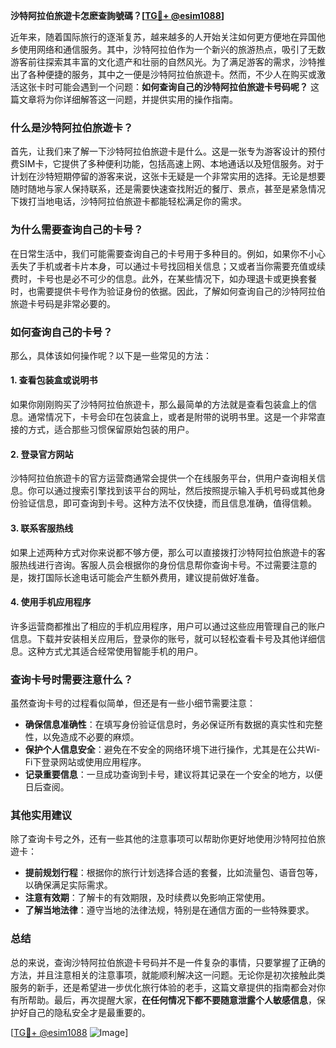 **沙特阿拉伯旅遊卡怎麽查詢號碼？[[TG💪+ @esim1088](https://t.me/s/esim1088)]**

近年来，随着国际旅行的逐渐复苏，越来越多的人开始关注如何更方便地在异国他乡使用网络和通信服务。其中，沙特阿拉伯作为一个新兴的旅游热点，吸引了无数游客前往探索其丰富的文化遗产和壮丽的自然风光。为了满足游客的需求，沙特推出了各种便捷的服务，其中之一便是沙特阿拉伯旅遊卡。然而，不少人在购买或激活这张卡时可能会遇到一个问题：**如何查询自己的沙特阿拉伯旅遊卡号码呢？** 这篇文章将为你详细解答这一问题，并提供实用的操作指南。

### **什么是沙特阿拉伯旅遊卡？**

首先，让我们来了解一下沙特阿拉伯旅遊卡是什么。这是一张专为游客设计的预付费SIM卡，它提供了多种便利功能，包括高速上网、本地通话以及短信服务。对于计划在沙特短期停留的游客来说，这张卡无疑是一个非常实用的选择。无论是想要随时随地与家人保持联系，还是需要快速查找附近的餐厅、景点，甚至是紧急情况下拨打当地电话，沙特阿拉伯旅遊卡都能轻松满足你的需求。

### **为什么需要查询自己的卡号？**

在日常生活中，我们可能需要查询自己的卡号用于多种目的。例如，如果你不小心丢失了手机或者卡片本身，可以通过卡号找回相关信息；又或者当你需要充值或续费时，卡号也是必不可少的信息。此外，在某些情况下，如办理退卡或更换套餐时，也需要提供卡号作为验证身份的依据。因此，了解如何查询自己的沙特阿拉伯旅遊卡号码是非常必要的。

### **如何查询自己的卡号？**

那么，具体该如何操作呢？以下是一些常见的方法：

#### **1. 查看包装盒或说明书**
如果你刚刚购买了沙特阿拉伯旅遊卡，那么最简单的方法就是查看包装盒上的信息。通常情况下，卡号会印在包装盒上，或者是附带的说明书里。这是一个非常直接的方式，适合那些习惯保留原始包装的用户。

#### **2. 登录官方网站**
沙特阿拉伯旅遊卡的官方运营商通常会提供一个在线服务平台，供用户查询相关信息。你可以通过搜索引擎找到该平台的网址，然后按照提示输入手机号码或其他身份验证信息，即可查询到卡号。这种方法不仅快捷，而且信息准确，值得信赖。

#### **3. 联系客服热线**
如果上述两种方式对你来说都不够方便，那么可以直接拨打沙特阿拉伯旅遊卡的客服热线进行咨询。客服人员会根据你的身份信息帮你查询卡号。不过需要注意的是，拨打国际长途电话可能会产生额外费用，建议提前做好准备。

#### **4. 使用手机应用程序**
许多运营商都推出了相应的手机应用程序，用户可以通过这些应用管理自己的账户信息。下载并安装相关应用后，登录你的账号，就可以轻松查看卡号及其他详细信息。这种方式尤其适合经常使用智能手机的用户。

### **查询卡号时需要注意什么？**

虽然查询卡号的过程看似简单，但还是有一些小细节需要注意：

- **确保信息准确性**：在填写身份验证信息时，务必保证所有数据的真实性和完整性，以免造成不必要的麻烦。
- **保护个人信息安全**：避免在不安全的网络环境下进行操作，尤其是在公共Wi-Fi下登录网站或使用应用程序。
- **记录重要信息**：一旦成功查询到卡号，建议将其记录在一个安全的地方，以便日后查阅。

### **其他实用建议**

除了查询卡号之外，还有一些其他的注意事项可以帮助你更好地使用沙特阿拉伯旅遊卡：

- **提前规划行程**：根据你的旅行计划选择合适的套餐，比如流量包、语音包等，以确保满足实际需求。
- **注意有效期**：了解卡的有效期限，及时续费以免影响正常使用。
- **了解当地法律**：遵守当地的法律法规，特别是在通信方面的一些特殊要求。

### **总结**

总的来说，查询沙特阿拉伯旅遊卡号码并不是一件复杂的事情，只要掌握了正确的方法，并且注意相关的注意事项，就能顺利解决这一问题。无论你是初次接触此类服务的新手，还是希望进一步优化旅行体验的老手，这篇文章提供的指南都会对你有所帮助。最后，再次提醒大家，**在任何情况下都不要随意泄露个人敏感信息**，保护好自己的隐私安全才是最重要的。

[[TG💪+ @esim1088](https://t.me/s/esim1088) ![Image](https://i.postimg.cc/4NQfJmqS/Snipaste-2025-05-13-00-14-12.png)]